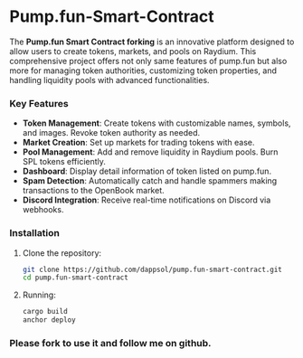# Pump.fun-Smart-Contract

The **Pump.fun Smart Contract forking** is an innovative platform  designed to allow users to create tokens, markets, and pools on Raydium. This comprehensive project offers not only same features of pump.fun but also more for managing token authorities, customizing token properties, and handling liquidity pools with advanced functionalities.

### Key Features

- **Token Management**: Create tokens with customizable names, symbols, and images. Revoke token authority as needed.
- **Market Creation**: Set up markets for trading tokens with ease.
- **Pool Management**: Add and remove liquidity in Raydium pools. Burn SPL tokens efficiently.
- **Dashboard**: Display detail information of token listed on pump.fun.
- **Spam Detection**: Automatically catch and handle spammers making transactions to the OpenBook market.
- **Discord Integration**: Receive real-time notifications on Discord via webhooks.

### Installation

1. Clone the repository:
   ```bash
   git clone https://github.com/dappsol/pump.fun-smart-contract.git
   cd pump.fun-smart-contract
   ```

2. Running:
   ```bash
   cargo build
   anchor deploy
   ```

### Please fork to use it and follow me on github.
